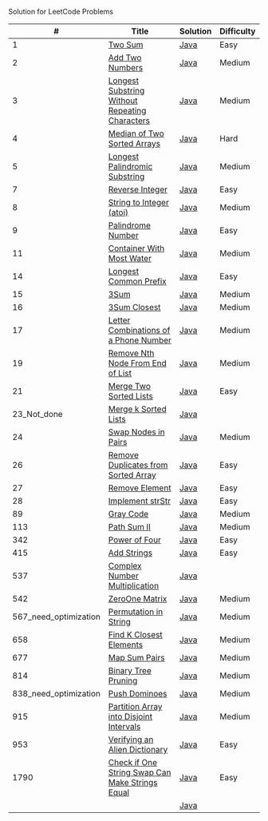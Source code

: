 Solution for LeetCode Problems

|# | Title | Solution | Difficulty |
|---| ----- | -------- | ---------- |
|1|[Two Sum](https://leetcode.com/problems/two-sum/) | [Java](./src/main/java/TwoSum.java)|Easy|
|2|[Add Two Numbers](https://leetcode.com/problems/add-two-numbers) | [Java](./src/main/java/AddTwoNumbers.java)|Medium|
|3|[Longest Substring Without Repeating Characters](https://leetcode.com/problems/longest-substring-without-repeating-characters/) | [Java](./src/main/java/LongestSubstringWithoutRepeatingCharacters.java)|Medium|
|4|[Median of Two Sorted Arrays](https://leetcode.com/problems/median-of-two-sorted-arrays/) | [Java](./src/main/java/MedianOfTwoSortedArrays.java)|Hard|
|5|[Longest Palindromic Substring](https://leetcode.com/problems/longest-palindromic-substring/) | [Java](./src/main/java/LongestPalindromicSubstring.java)|Medium|
|7|[Reverse Integer](https://leetcode.com/problems/reverse-integer/) | [Java](./src/main/java/ReverseInteger.java)|Easy|
|8|[String to Integer (atoi)](https://leetcode.com/problems/string-to-integer-atoi/) | [Java](./src/main/java/StringToIntegerAtoi.java)|Medium|
|9|[Palindrome Number](https://leetcode.com/problems/palindrome-number/) | [Java](./src/main/java/PalindromeNumber.java)|Easy|
|11|[Container With Most Water](https://leetcode.com/problems/container-with-most-water/) | [Java](./src/main/java/ContainerWithMostWater.java)|Medium|
|14|[Longest Common Prefix](https://leetcode.com/problems/longest-common-prefix/) | [Java](./src/main/java/LongestCommonPrefix.java)|Easy|
|15|[3Sum](https://leetcode.com/problems/3sum/) | [Java](./src/main/java/ThreeSum.java)|Medium|
|16|[3Sum Closest](https://leetcode.com/problems/3sum-closest/) | [Java](./src/main/java/ThreeSumClosest.java)|Medium|
|17|[Letter Combinations of a Phone Number](https://leetcode.com/problems/letter-combinations-of-a-phone-number/) | [Java](./src/main/java/LetterCombinationsOfAPhoneNumber.java)|Medium|
|19|[Remove Nth Node From End of List](https://leetcode.com/problems/remove-nth-node-from-end-of-list/) | [Java](./src/main/java/RemoveNthNodeFromEndOfList.java)|Medium|
|21|[Merge Two Sorted Lists](https://leetcode.com/problems/merge-two-sorted-lists/) | [Java](./src/main/java/MergeTwoSortedLists.java)|Easy|
|23_Not_done|[Merge k Sorted Lists](https://leetcode.com/problems/merge-k-sorted-lists/) | [Java](./src/main/java/.java)||
|24|[Swap Nodes in Pairs](https://leetcode.com/problems/swap-nodes-in-pairs/) | [Java](./src/main/java/SwapNodesInPairs.java)|Medium|
|26|[Remove Duplicates from Sorted Array](https://leetcode.com/problems/remove-duplicates-from-sorted-array/) | [Java](./src/main/java/RemoveDuplicatesFromSortedArray.java)|Easy|
|27|[Remove Element](https://leetcode.com/problems/remove-element/) | [Java](./src/main/java/RemoveElement.java)|Easy|
|28|[Implement strStr](https://leetcode.com/problems/implement-strstr/) | [Java](./src/main/java/ImplementStrStr.java)|Easy|
|89|[Gray Code](https://leetcode.com/problems/gray-code/) | [Java](./src/main/java/GrayCode.java)|Medium|
|113|[Path Sum II](https://leetcode.com/problems/path-sum-ii/) | [Java](./src/main/java/PathSumII.java)|Medium|
|342|[Power of Four](https://leetcode.com/problems/power-of-four/) | [Java](./src/main/java/PowerOfFour.java)|Easy|
|415|[Add Strings](https://leetcode.com/problems/add-strings/) | [Java](./src/main/java/AddStrings.java)|Easy|
|537|[Complex Number Multiplication](https://leetcode.com/explore/challenge/card/august-leetcoding-challenge-2021/616/week-4-august-22nd-august-28th/3917/) | [Java](./src/main/java/ComplexNumberMultiplication.java)||
|542|[ZeroOne Matrix](https://leetcode.com/problems/01-matrix/) | [Java](./src/main/java/ZeroOneMatrix.java)|Medium|
|567_need_optimization|[Permutation in String](https://leetcode.com/problems/permutation-in-string/) | [Java](./src/main/java/PermutationInString.java)|Medium|
|658|[Find K Closest Elements](https://leetcode.com/problems/find-k-closest-elements/) | [Java](./src/main/java/FindKClosestElements.java)|Medium|
|677|[Map Sum Pairs](https://leetcode.com/problems/map-sum-pairs/) | [Java](./src/main/java/MapSumPairs.java)|Medium|
|814|[Binary Tree Pruning](https://leetcode.com/problems/binary-tree-pruning/) | [Java](./src/main/java/BinaryTreePruning.java)|Medium|
|838_need_optimization|[Push Dominoes](https://leetcode.com/problems/push-dominoes/) | [Java](./src/main/java/PushDominoes.java)|Medium|
|915|[Partition Array into Disjoint Intervals](https://leetcode.com/problems/partition-array-into-disjoint-intervals/) | [Java](./src/main/java/PartitionArrayIntoDisjointIntervals.java)|Medium|
|953|[Verifying an Alien Dictionary](https://leetcode.com/problems/verifying-an-alien-dictionary/) | [Java](./src/main/java/VerifyingAnAlienDictionary.java)|Easy|
|1790|[Check if One String Swap Can Make Strings Equal](https://leetcode.com/problems/check-if-one-string-swap-can-make-strings-equal/) | [Java](./src/main/java/CheckIfOneStringSwapCanMakeStringsEqual.java)|Easy|
||[]() | [Java](./src/main/java/.java)||